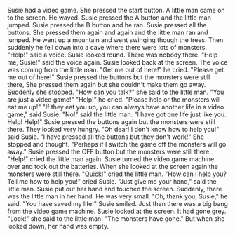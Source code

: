 Susie had a video game.
She pressed the start button.
A little man came on to the screen.
He waved.
Susie pressed the A button and the little man jumped.
Susie pressed the B button and he ran.
Susie pressed all the buttons.
She pressed them again and again and the little man ran and jumped.
He went up a mountain and went swinging though the trees.
Then suddenly he fell down into a cave where there were lots of monsters.
"Help!" said a voice.
Susie looked round.
There was nobody there.
"Help me, Susie!" said the voice again.
Susie looked back at the screen.
The voice was coming from the little man.
"Get me out of here!" he cried.
"Please get me out of here!"
Susie pressed the buttons but the monsters were still there,
She pressed them again but she couldn't make them go away.
Suddenly she stopped.
"How can you talk?" she said to the little man.
"You are just a video game!"
"Help!" he cried.
"Please help or the monsters will eat me up!"
"If they eat you up, you can always have another life in a video game," said Susie.
"No!" said the little man.
"I have got one life just like you. Help! Help!"
Susie pressed the buttons again but the monsters were still there.
They looked very hungry.
"Oh dear! I don't know how to help you!" said Susie.
"I have pressed all the buttons but they don't work!"
She stopped and thought.
"Perhaps if I switch the game off the monsters will go away."
Susie  pressed the OFF button but the monsters were still there.
"Help!" cried the little man again.
Susie turned the video game machine over and took out the batteries.
When she looked at the screen again the monsters were still there.
"Quick!" cried the little man.
"How can I help you? Tell me how to help you!" cried Susie.
"Just give me your hand," said the little man.
Susie put out her hand and touched the screen.
Suddenly, there was the little man in her hand.
He was very small.
"Oh, thank you, Susie," he said.
"You have saved my life!"
Susie smiled.
Just then there was a big bang from the video game machine.
Susie looked at the screen.
It had gone grey.
"Look!" she said to the little man.
"The monsters have gone."
But when she looked down, her hand was empty.
